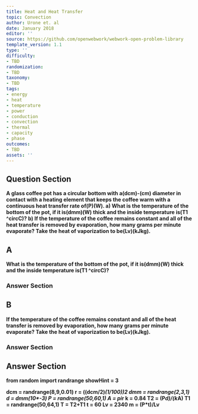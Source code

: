 ```yaml
---
title: Heat and Heat Transfer
topic: Convection
author: Urone et. al
date: January 2018
editor: ''
source: https://github.com/openwebwork/webwork-open-problem-library
template_version: 1.1
type: ''
difficulty:
- TBD
randomization:
- TBD
taxonomy:
- TBD
tags:
- energy
- heat
- temperature
- power
- conduction
- convection
- thermal
- capacity
- phase
outcomes:
- TBD
assets: ''
---
```


## Question Section 

<b>
A glass coffee pot has a circular bottom with a(dcm)-(cm) diameter in contact with a heating element that keeps the coffee warm with a continuous heat transfer rate of(P)(W).
a) What is the temperature of the bottom of the pot, if it is(dmm)(W) thick and the inside temperature is(T1 ^circC)?
b) If the temperature of the coffee remains constant and all of the heat transfer is removed by evaporation, how many grams per minute evaporate? Take the heat of vaporization to be(Lv)(kJkg).

## A
What is the temperature of the bottom of the pot, if it is(dmm)(W) thick and the inside temperature is(T1 ^circC)?
### Answer Section
## B
If the temperature of the coffee remains constant and all of the heat transfer is removed by evaporation, how many grams per minute evaporate? Take the heat of vaporization to be(Lv)(kJkg).
### Answer Section


## Answer Section

from random import randrange
showHint = 3

dcm = randrange(8,9,0.01)
r = ((dcm/2)*(1/100))**2
dmm = randrange(2,3,1)
d = dmm*(10**-3)
P = randrange(50,60,1)
A = pi*r
k = 0.84
T2 = (P*d)/(k*A)
T1 = randrange(50,64,1)
T = T2+T1
t = 60
Lv = 2340
m = (P*t)/Lv